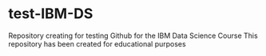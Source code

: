 # test-IBM-DS
Repository creating for testing Github for the IBM Data Science Course
This repository has been created for educational purposes
